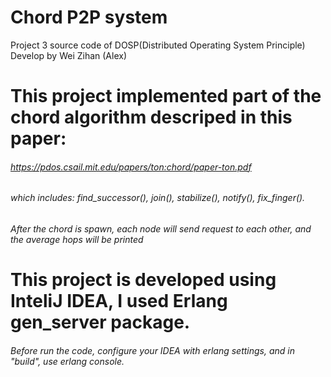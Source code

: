 # Chord P2P system
Project 3 source code of DOSP(Distributed Operating System Principle)
Develop by Wei Zihan (Alex)

# This project implemented part of the chord algorithm descriped in this paper:
###### https://pdos.csail.mit.edu/papers/ton:chord/paper-ton.pdf
###### which includes: find_successor(), join(), stabilize(), notify(), fix_finger().
###### After the chord is spawn, each node will send request to each other, and the average hops will be printed

# This project is developed using InteliJ IDEA, I used Erlang gen_server package. 
###### Before run the code, configure your IDEA with erlang settings, and in "build", use erlang console.
